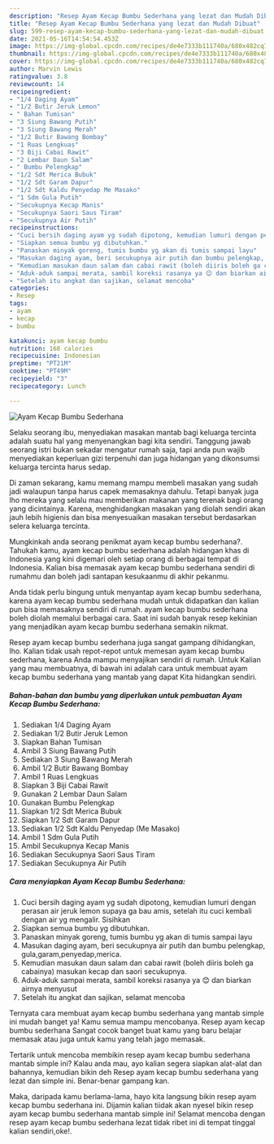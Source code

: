 ```yaml
---
description: "Resep Ayam Kecap Bumbu Sederhana yang lezat dan Mudah Dibuat"
title: "Resep Ayam Kecap Bumbu Sederhana yang lezat dan Mudah Dibuat"
slug: 599-resep-ayam-kecap-bumbu-sederhana-yang-lezat-dan-mudah-dibuat
date: 2021-05-16T14:54:54.453Z
image: https://img-global.cpcdn.com/recipes/de4e7333b111740a/680x482cq70/ayam-kecap-bumbu-sederhana-foto-resep-utama.jpg
thumbnail: https://img-global.cpcdn.com/recipes/de4e7333b111740a/680x482cq70/ayam-kecap-bumbu-sederhana-foto-resep-utama.jpg
cover: https://img-global.cpcdn.com/recipes/de4e7333b111740a/680x482cq70/ayam-kecap-bumbu-sederhana-foto-resep-utama.jpg
author: Marvin Lewis
ratingvalue: 3.8
reviewcount: 14
recipeingredient:
- "1/4 Daging Ayam"
- "1/2 Butir Jeruk Lemon"
- " Bahan Tumisan"
- "3 Siung Bawang Putih"
- "3 Siung Bawang Merah"
- "1/2 Butir Bawang Bombay"
- "1 Ruas Lengkuas"
- "3 Biji Cabai Rawit"
- "2 Lembar Daun Salam"
- " Bumbu Pelengkap"
- "1/2 Sdt Merica Bubuk"
- "1/2 Sdt Garam Dapur"
- "1/2 Sdt Kaldu Penyedap Me Masako"
- "1 Sdm Gula Putih"
- "Secukupnya Kecap Manis"
- "Secukupnya Saori Saus Tiram"
- "Secukupnya Air Putih"
recipeinstructions:
- "Cuci bersih daging ayam yg sudah dipotong, kemudian lumuri dengan perasan air jeruk lemon supaya ga bau amis, setelah itu cuci kembali dengan air yg mengalir. Sisihkan"
- "Siapkan semua bumbu yg dibutuhkan."
- "Panaskan minyak goreng, tumis bumbu yg akan di tumis sampai layu"
- "Masukan daging ayam, beri secukupnya air putih dan bumbu pelengkap, gula,garam,penyedap,merica."
- "Kemudian masukan daun salam dan cabai rawit (boleh diiris boleh ga cabainya) masukan kecap dan saori secukupnya."
- "Aduk-aduk sampai merata, sambil koreksi rasanya ya 😊 dan biarkan airnya menyusut"
- "Setelah itu angkat dan sajikan, selamat mencoba"
categories:
- Resep
tags:
- ayam
- kecap
- bumbu

katakunci: ayam kecap bumbu 
nutrition: 168 calories
recipecuisine: Indonesian
preptime: "PT21M"
cooktime: "PT49M"
recipeyield: "3"
recipecategory: Lunch

---
```



![Ayam Kecap Bumbu Sederhana](https://img-global.cpcdn.com/recipes/de4e7333b111740a/680x482cq70/ayam-kecap-bumbu-sederhana-foto-resep-utama.jpg)

Selaku seorang ibu, menyediakan masakan mantab bagi keluarga tercinta adalah suatu hal yang menyenangkan bagi kita sendiri. Tanggung jawab seorang istri bukan sekadar mengatur rumah saja, tapi anda pun wajib menyediakan keperluan gizi terpenuhi dan juga hidangan yang dikonsumsi keluarga tercinta harus sedap.

Di zaman  sekarang, kamu memang mampu membeli masakan yang sudah jadi walaupun tanpa harus capek memasaknya dahulu. Tetapi banyak juga lho mereka yang selalu mau memberikan makanan yang terenak bagi orang yang dicintainya. Karena, menghidangkan masakan yang diolah sendiri akan jauh lebih higienis dan bisa menyesuaikan masakan tersebut berdasarkan selera keluarga tercinta. 



Mungkinkah anda seorang penikmat ayam kecap bumbu sederhana?. Tahukah kamu, ayam kecap bumbu sederhana adalah hidangan khas di Indonesia yang kini digemari oleh setiap orang di berbagai tempat di Indonesia. Kalian bisa memasak ayam kecap bumbu sederhana sendiri di rumahmu dan boleh jadi santapan kesukaanmu di akhir pekanmu.

Anda tidak perlu bingung untuk menyantap ayam kecap bumbu sederhana, karena ayam kecap bumbu sederhana mudah untuk didapatkan dan kalian pun bisa memasaknya sendiri di rumah. ayam kecap bumbu sederhana boleh diolah memalui berbagai cara. Saat ini sudah banyak resep kekinian yang menjadikan ayam kecap bumbu sederhana semakin nikmat.

Resep ayam kecap bumbu sederhana juga sangat gampang dihidangkan, lho. Kalian tidak usah repot-repot untuk memesan ayam kecap bumbu sederhana, karena Anda mampu menyajikan sendiri di rumah. Untuk Kalian yang mau membuatnya, di bawah ini adalah cara untuk membuat ayam kecap bumbu sederhana yang mantab yang dapat Kita hidangkan sendiri.

<!--inarticleads1-->

##### Bahan-bahan dan bumbu yang diperlukan untuk pembuatan Ayam Kecap Bumbu Sederhana:

1. Sediakan 1/4 Daging Ayam
1. Sediakan 1/2 Butir Jeruk Lemon
1. Siapkan  Bahan Tumisan
1. Ambil 3 Siung Bawang Putih
1. Sediakan 3 Siung Bawang Merah
1. Ambil 1/2 Butir Bawang Bombay
1. Ambil 1 Ruas Lengkuas
1. Siapkan 3 Biji Cabai Rawit
1. Gunakan 2 Lembar Daun Salam
1. Gunakan  Bumbu Pelengkap
1. Siapkan 1/2 Sdt Merica Bubuk
1. Siapkan 1/2 Sdt Garam Dapur
1. Sediakan 1/2 Sdt Kaldu Penyedap (Me Masako)
1. Ambil 1 Sdm Gula Putih
1. Ambil Secukupnya Kecap Manis
1. Sediakan Secukupnya Saori Saus Tiram
1. Sediakan Secukupnya Air Putih




<!--inarticleads2-->

##### Cara menyiapkan Ayam Kecap Bumbu Sederhana:

1. Cuci bersih daging ayam yg sudah dipotong, kemudian lumuri dengan perasan air jeruk lemon supaya ga bau amis, setelah itu cuci kembali dengan air yg mengalir. Sisihkan
1. Siapkan semua bumbu yg dibutuhkan.
1. Panaskan minyak goreng, tumis bumbu yg akan di tumis sampai layu
1. Masukan daging ayam, beri secukupnya air putih dan bumbu pelengkap, gula,garam,penyedap,merica.
1. Kemudian masukan daun salam dan cabai rawit (boleh diiris boleh ga cabainya) masukan kecap dan saori secukupnya.
1. Aduk-aduk sampai merata, sambil koreksi rasanya ya 😊 dan biarkan airnya menyusut
1. Setelah itu angkat dan sajikan, selamat mencoba




Ternyata cara membuat ayam kecap bumbu sederhana yang mantab simple ini mudah banget ya! Kamu semua mampu mencobanya. Resep ayam kecap bumbu sederhana Sangat cocok banget buat kamu yang baru belajar memasak atau juga untuk kamu yang telah jago memasak.

Tertarik untuk mencoba membikin resep ayam kecap bumbu sederhana mantab simple ini? Kalau anda mau, ayo kalian segera siapkan alat-alat dan bahannya, kemudian bikin deh Resep ayam kecap bumbu sederhana yang lezat dan simple ini. Benar-benar gampang kan. 

Maka, daripada kamu berlama-lama, hayo kita langsung bikin resep ayam kecap bumbu sederhana ini. Dijamin kalian tiidak akan nyesel bikin resep ayam kecap bumbu sederhana mantab simple ini! Selamat mencoba dengan resep ayam kecap bumbu sederhana lezat tidak ribet ini di tempat tinggal kalian sendiri,oke!.

